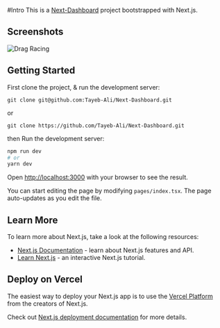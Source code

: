 #Intro
This is a [Next-Dashboard](https://dash.smart.sd/) project bootstrapped with Next.js.

## Screenshots

![Drag Racing](https://i.ibb.co/vLTSd2B/dashboard.png)



## Getting Started

First clone the project, & run the development server:

``
git clone git@github.com:Tayeb-Ali/Next-Dashboard.git
``

or

``
git clone https://github.com/Tayeb-Ali/Next-Dashboard.git
``

then Run the development server:

```bash
npm run dev
# or
yarn dev
```

Open [http://localhost:3000](http://localhost:3000) with your browser to see the result.

You can start editing the page by modifying `pages/index.tsx`. The page auto-updates as you edit the file.

## Learn More

To learn more about Next.js, take a look at the following resources:

- [Next.js Documentation](https://nextjs.org/docs) - learn about Next.js features and API.
- [Learn Next.js](https://nextjs.org/learn) - an interactive Next.js tutorial.

## Deploy on Vercel

The easiest way to deploy your Next.js app is to use the [Vercel Platform](https://vercel.com/new?utm_medium=default-template&filter=next.js&utm_source=create-next-app&utm_campaign=create-next-app-readme) from the creators of Next.js.

Check out  [Next.js deployment documentation](https://nextjs.org/docs/deployment) for more details.
